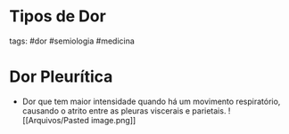 # Tipos de Dor
tags: #dor #semiologia #medicina 

# Dor Pleurítica
- Dor que tem maior intensidade quando há um movimento respiratório, causando o atrito entre as pleuras viscerais e parietais.
![[Arquivos/Pasted image.png]]